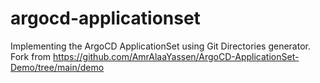 # argocd-applicationset

Implementing the ArgoCD ApplicationSet using Git Directories generator.
Fork from https://github.com/AmrAlaaYassen/ArgoCD-ApplicationSet-Demo/tree/main/demo